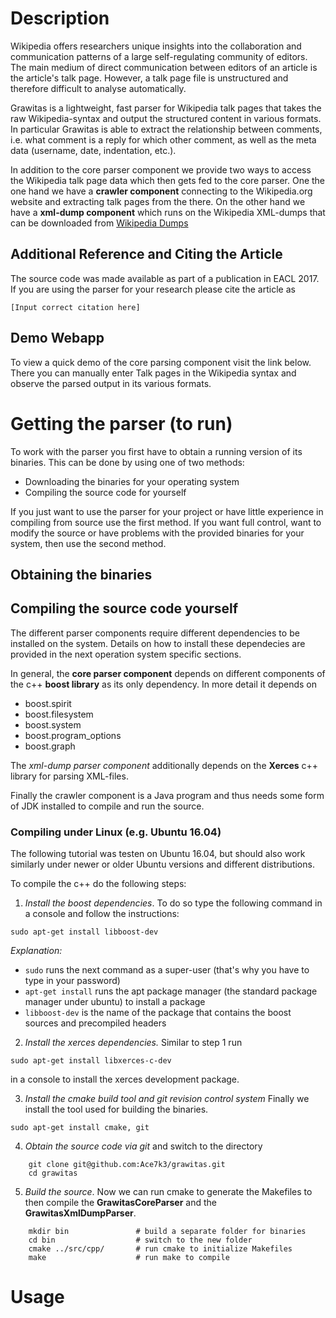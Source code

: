 # Description
Wikipedia offers researchers unique insights into the collaboration and communication patterns of a large self-regulating community of editors. The main medium of direct communication between editors of an article is the article's talk page. However, a talk page file is unstructured and therefore difficult to analyse automatically. 

Grawitas is a lightweight, fast parser for Wikipedia talk pages that takes the raw Wikipedia-syntax and output the structured content in various formats. In particular Grawitas is able to extract the relationship between comments, i.e. what comment is a reply for which other comment, as well as the meta data (username, date, indentation, etc.).

In addition to the core parser component we provide two ways to access the Wikipedia talk page data which then gets fed to the core parser. One the one hand we have a **crawler component** connecting to the Wikipedia.org website and extracting talk pages from the there. On the other hand we have a **xml-dump component** which runs on the Wikipedia XML-dumps that can be downloaded from [Wikipedia Dumps](https://en.wikipedia.org/wiki/Wikipedia:Database_download)

## Additional Reference and Citing the Article
The source code was made available as part of a publication in EACL 2017. If you are using the parser for your research please cite the article as

```[Input correct citation here]```

## Demo Webapp
To view a quick demo of the core parsing component visit the link below. There you can manually enter Talk pages in the Wikipedia syntax and observe the parsed output in its various formats.



# Getting the parser (to run)
To work with the parser you first have to obtain a running version of its binaries. This can be done by using one of two methods:

- Downloading the binaries for your operating system
- Compiling the source code for yourself

If you just want to use the parser for your project or have little experience in compiling from source use the first method. If you want full control, want to modify the source or have problems with the provided binaries for your system, then use the second method.

## Obtaining the binaries


## Compiling the source code yourself

The different parser components require different dependencies to be installed on the system. Details on how to install these dependecies are provided in the next operation system specific sections.

In general, the **core parser component** depends on different components of the c++ **boost library** as its only dependency. In more detail it depends on
- boost.spirit 
- boost.filesystem
- boost.system 
- boost.program_options
- boost.graph

The *xml-dump parser component* additionally depends on the **Xerces** c++ library for parsing XML-files.

Finally the crawler component is a Java program and thus needs some form of JDK installed to compile and run the source.

### Compiling under Linux (e.g. Ubuntu 16.04)
The following tutorial was testen on Ubuntu 16.04, but should also work similarly under newer or older Ubuntu versions and different distributions.

To compile the c++ do the following steps:

1. *Install the boost dependencies*. To do so type the following command in a console and follow the instructions:

```
sudo apt-get install libboost-dev
```

*Explanation:* 
- ```sudo``` runs the next command as a super-user (that's why you have to type in your password)
- ```apt-get install``` runs the apt package manager (the standard package manager under ubuntu) to install a package 
- ```libboost-dev``` is the name of the package that contains the boost sources and precompiled headers

2. *Install the xerces dependencies.* Similar to step 1 run 

```
sudo apt-get install libxerces-c-dev
```
in a console to install the xerces development package.

3. *Install the cmake build tool and git revision control system* Finally we install the tool used for building the binaries.

```
sudo apt-get install cmake, git
```

4. *Obtain the source code via git* and switch to the directory


```
	git clone git@github.com:Ace7k3/grawitas.git
	cd grawitas
```

5. *Build the source*. Now we can run cmake to generate the Makefiles to then compile the **GrawitasCoreParser** and the **GrawitasXmlDumpParser**.


```
	mkdir bin 				# build a separate folder for binaries
	cd bin 					# switch to the new folder
	cmake ../src/cpp/ 		# run cmake to initialize Makefiles
	make 					# run make to compile 
```

# Usage